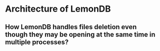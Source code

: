 # Architecture of LemonDB

## How LemonDB handles files deletion even though they may be opening at the same time in multiple processes?

